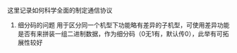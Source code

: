 这里记录如何科学全面的制定通信协议

1. 细分码的问题
   用于区分同一个机型下功能略有差异的子机型，可使用差异功能是否有来拼装一组二进制数据，作为细分码（0无1有，默认传0），此举有可拓展性较好